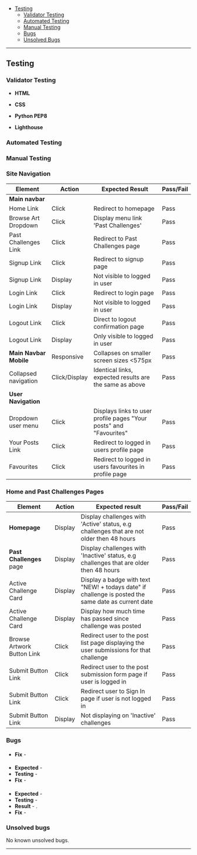 * [Testing](#testing)
    * [Validator Testing](#validator-testing)
    * [Automated Testing](#automaten-testing)
    * [Manual Testing](#manual-testing)
    * [Bugs](#bugs)
    * [Unsolved Bugs](#unsolved-bugs)

---

## Testing

### **Validator Testing**

  * **HTML**

  * **CSS**

  * **Python PEP8**

  * **Lighthouse**

### **Automated Testing**


### **Manual Testing**

### **Site Navigation**

| Element                | Action        | Expected Result                                                    | Pass/Fail |
| ---------------------- | ------------- | ------------------------------------------------------------------ | --------- |
| **Main navbar**        |               |                                                                    |           |
| Home Link              | Click         | Redirect to homepage                                               | Pass      |
| Browse Art Dropdown    | Click         | Display menu link 'Past Challenges'                                | Pass      |
| Past Challenges Link   | Click         | Redirect to Past Challenges page                                   | Pass      |
| Signup Link            | Click         | Redirect to signup page                                            | Pass      |
| Signup Link            | Display       | Not visible to logged in user                                      | Pass      |
| Login Link             | Click         | Redirect to login page                                             | Pass      |
| Login Link             | Display       | Not visible to logged in user                                      | Pass      |
| Logout Link            | Click         | Direct to logout confirmation page                                 | Pass      |
| Logout Link            | Display       | Only visible to logged in user                                     | Pass      |
| **Main Navbar Mobile** | Responsive    | Collapses on smaller screen sizes <575px                           | Pass      |
| Collapsed navigation   | Click/Display | Identical links, expected results are the same as above            | Pass      |
| **User Navigation**    |               |                                                                    |           |
| Dropdown user menu     | Click         | Displays links to user profile pages "Your posts" and "Favourites" | Pass      |
| Your Posts Link        | Click         | Redirect to logged in users profile page                           | Pass      |
| Favourites             | Click         | Redirect to logged in users favourites in profile page             | Pass      |

### **Home and Past Challenges Pages**

| Element                    | Action  | Expected result                                                                                     | Pass/Fail |
| -------------------------- | ------- | --------------------------------------------------------------------------------------------------- | --------- |
| **Homepage**               | Display | Display challenges with 'Active' status, e.g challenges that are not older then 48 hours            | Pass      |
| **Past Challenges** page   | Display | Display challenges with 'Inactive' status, e.g challenges that are older then 48 hours              | Pass      |
| Active Challenge Card      | Display | Display a badge with text "NEW! + todays date" if challenge is posted the same date as current date | Pass      |
| Active Challenge Card      | Display | Display how much time has passed since challenge was posted                                         | Pass      |
| Browse Artwork Button Link | Click   | Redirect user to the post list page displaying the user submissions for that challenge              | Pass      |
| Submit Button Link         | Click   | Redirect user to the post submission form page if user is logged in                                 | Pass      |
| Submit Button Link         | Click   | Redirect user to Sign In page if user is not logged in                                              | Pass      |
| Submit Button Link         | Display | Not displaying on 'Inactive' challenges                                                             | Pass      |





### Bugs

#### 
  * **Fix** - 

#### 
  * **Expected** - 
  * **Testing** - 
  * **Fix** - 

#### 
  * **Expected** -
  * **Testing** - 
  * **Result** - .
  * **Fix** - 


### Unsolved bugs
No known unsolved bugs.
 
---